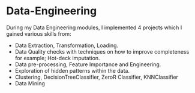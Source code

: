 # Data-Engineering
During my Data Engineering modules, I implemented 4 projects which I gained various skills from:
- Data Extraction, Transformation, Loading.
- Data Quality checks with techniques on how to improve completeness for example; Hot-deck imputation.
- Data pre-processing, Feature Importance and Engineering.
- Exploration of hidden patterns within the data.
- Clustering, DecisionTreeClassifier, ZeroR Classifier, KNNClassifier
- Data Mining
